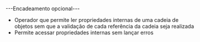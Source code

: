 ---Encadeamento opcional---

- Operador que permite ler propriedades internas de uma cadeia de objetos sem que a validação de cada referência da cadeia seja realizada
- Permite acessar propriedades internas sem lançar erros

